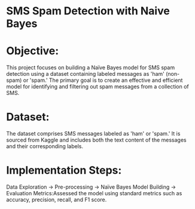 # SMS Spam Detection with Naive Bayes

# Objective:
This project focuses on building a Naïve Bayes model for SMS spam detection using a dataset containing labeled messages as 'ham' (non-spam) or 'spam.' The primary goal is to create an effective and efficient model for identifying and filtering out spam messages from a collection of SMS.

# Dataset:
The dataset comprises SMS messages labeled as 'ham' or 'spam.' It is sourced from Kaggle and includes both the text content of the messages and their corresponding labels.

# Implementation Steps:
Data Exploration ->
Pre-processing ->
Naïve Bayes Model Building ->
Evaluation Metrics:Assessed the model using standard metrics such as accuracy, precision, recall, and F1 score.


